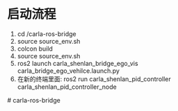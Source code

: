 # 启动流程
1. cd /carla-ros-bridge
2. source source_env.sh
3. colcon build
4. source source_env.sh
5. ros2 launch carla_shenlan_bridge_ego_vis carla_bridge_ego_vehilce.launch.py
6. 在新的终端里面: ros2 run carla_shenlan_pid_controller carla_shenlan_pid_controller_node

<!-- ![alt](./figures/test.jpg) --># carla-ros-bridge

